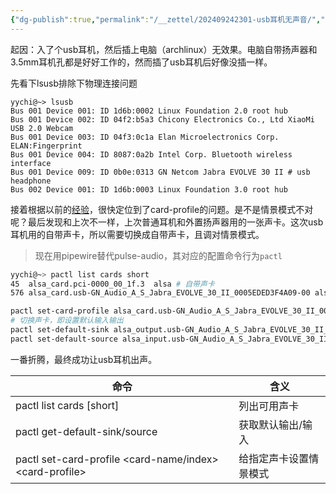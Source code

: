 ```yaml
---
{"dg-publish":true,"permalink":"/__zettel/202409242301-usb耳机无声音/","title":"202409242301","tags":["pipewire","pulseaudio","linux","音频"],"created":"2024-09-24T23:01:25+08:00"}
---
```




起因：入了个usb耳机，然后插上电脑（archlinux）无效果。电脑自带扬声器和3.5mm耳机孔都是好好工作的，然而插了usb耳机后好像没插一样。

先看下lsusb排除下物理连接问题
```shell
yychi@~> lsusb
Bus 001 Device 001: ID 1d6b:0002 Linux Foundation 2.0 root hub
Bus 001 Device 002: ID 04f2:b5a3 Chicony Electronics Co., Ltd XiaoMi USB 2.0 Webcam
Bus 001 Device 003: ID 04f3:0c1a Elan Microelectronics Corp. ELAN:Fingerprint
Bus 001 Device 004: ID 8087:0a2b Intel Corp. Bluetooth wireless interface
Bus 001 Device 009: ID 0b0e:0313 GN Netcom Jabra EVOLVE 30 II # usb headphone
Bus 002 Device 001: ID 1d6b:0003 Linux Foundation 3.0 root hub
```

接着根据以前的[经验](https://guyueshui.github.io/post/linux%E5%BC%80%E6%9C%BA%E6%97%A0%E5%A3%B0%E9%9F%B3/)，很快定位到了card-profile的问题。是不是情景模式不对呢？最后发现和上次不一样，上次普通耳机和外置扬声器用的一张声卡。这次usb耳机用的自带声卡，所以需要切换成自带声卡，且调对情景模式。

> 现在用pipewire替代pulse-audio，其对应的配置命令行为`pactl`

```bash
yychi@~> pactl list cards short
45	alsa_card.pci-0000_00_1f.3	alsa # 自带声卡
576	alsa_card.usb-GN_Audio_A_S_Jabra_EVOLVE_30_II_0005EDED3F4A09-00	alsa # usb耳机声卡

pactl set-card-profile alsa_card.usb-GN_Audio_A_S_Jabra_EVOLVE_30_II_0005EDED3F4A09-00 pro-audio  # 设置正确的情景模式
# 切换声卡，即设置默认输入输出
pactl set-default-sink alsa_output.usb-GN_Audio_A_S_Jabra_EVOLVE_30_II_0005EDED3F4A09-00.pro-output-0 # 设置默认输出
pactl set-default-source alsa_input.usb-GN_Audio_A_S_Jabra_EVOLVE_30_II_0005EDED3F4A09-00.pro-input-0 # 设置默认输入
```

一番折腾，最终成功让usb耳机出声。


| 命令                                                         | 含义          |
| ---------------------------------------------------------- | ----------- |
| pactl list cards [short]                                   | 列出可用声卡      |
| pactl get-default-sink/source                              | 获取默认输出/输入   |
| pactl set-card-profile <card-name\/index> \<card-profile\> | 给指定声卡设置情景模式 |
